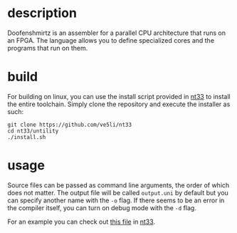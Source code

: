# description
Doofenshmirtz is an assembler for a parallel CPU architecture that runs on an FPGA. The language allows you to define specialized cores and the programs that run on them.

# build
For building on linux, you can use the install script provided in [nt33](https://github.com/ve5li/nt33) to install the entire toolchain. Simply clone the repository and execute the installer as such:
```
git clone https://github.com/ve5li/nt33
cd nt33/untility
./install.sh
```

# usage
Source files can be passed as command line arguments, the order of which does not matter. The output file will be called ```output.uni``` by default but you can specify another name with the ```-o``` flag. If there seems to be an error in the compiler itself, you can turn on debug mode with the ```-d``` flag.

For an example you can check out [this file](https://github.com/vE5li/nt33/blob/master/example/main.asm) in [nt33](https://github.com/ve5li/nt33).
